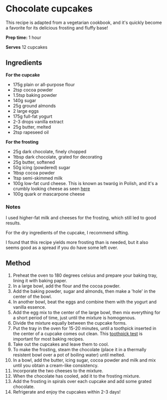# Chocolate cupcakes

This recipe is adapted from a vegetarian cookbook, and it's quickly become a favorite for its delicious frosting and fluffy base!

**Prep time:** 1 hour

**Serves** 12 cupcakes

## Ingredients

**For the cupcake**
* 175g plain or all-purpose flour
* 2tsp cocoa powder
* 1.5tsp baking powder
* 140g sugar
* 25g ground almonds
* 2 large eggs
* 175g full-fat yogurt
* 2-3 drops vanilla extract
* 25g butter, melted
* 2tsp rapeseed oil

**For the frosting**
* 25g dark chocolate, finely chopped
* 1tbsp dark chocolate, grated for decorating
* 25g butter, softened
* 50g icing (powdered) sugar
* 1tbsp cocoa powder
* 1tsp semi-skimmed milk
* 100g low-fat curd cheese. This is known as twaróg in Polish, and it's a crumbly looking cheese as seen [here](https://polishhousewife.com/twarog-polish-farmers-cheese/)
* 100g quark or mascarpone cheese

### Notes
I used higher-fat milk and cheeses for the frosting, which still led to good results.

For the dry ingredients of the cupcake, I recommend sifting.

I found that this recipe yields more frosting than is needed, but it also seems good as a spread if you do have some left over.

## Method

1. Preheat the oven to 180 degrees celsius and prepare your baking tray, lining it with baking paper.
2. In a large bowl, add the flour and the cocoa powder.
3. Add the baking powder, sugar and almonds, then make a 'hole' in the center of the bowl.
4. In another bowl, beat the eggs and combine them with the yogurt and vanilla essence.
5. Add the egg mix to the center of the large bowl, then mix everything for a short period of time, just until the mixture is homogenous.
6. Divide the mixture equally between the cupcake forms.
7. Put the tray in the oven for 15-20 minutes, until a toothpick inserted in the center of a cupcake comes out clean. This [toothpick test](https://www.cooksillustrated.com/how_tos/10575-how-to-use-the-toothpick-test-to-see-if-baked-goods-are-done) is important for most baking recipes.
8. Take out the cupcakes and leave them to cool.
9. To make the frosting, steam the chocolate (place it in a thermally resistent bowl over a pot of boiling water) until melted.
10. In a bowl, add the butter, icing sugar, cocoa powder and milk and mix until you obtain a cream-like consistency.
11. Incorporate the two cheeses to the mixture.
12. When the chocolate has cooled, add it to the frosting mixture.
13. Add the frosting in spirals over each cupcake and add some grated chocolate.
14. Refrigerate and enjoy the cupcakes within 2-3 days!
